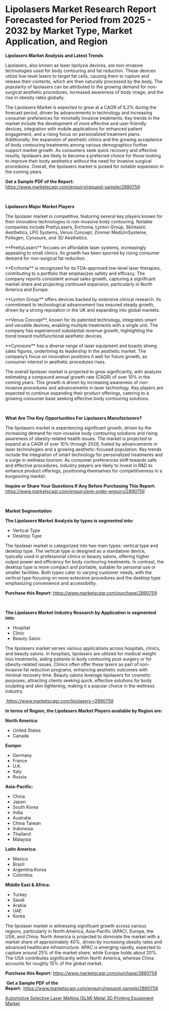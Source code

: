 <p><h1>Lipolasers Market Research Report Forecasted for Period from 2025 -  2032 by Market Type, Market Application, and Region</h1></p><p><strong>Lipolasers Market Analysis and Latest Trends</strong></p>
<p><p>Lipolasers, also known as laser lipolysis devices, are non-invasive technologies used for body contouring and fat reduction. These devices utilize low-level lasers to target fat cells, causing them to rupture and release their contents, which are then naturally processed by the body. The popularity of lipolasers can be attributed to the growing demand for non-surgical aesthetic procedures, increased awareness of body image, and the rise in obesity rates globally.</p><p>The Lipolasers Market is expected to grow at a CAGR of 5.2% during the forecast period, driven by advancements in technology and increasing consumer preferences for minimally invasive treatments. Key trends in the market include the development of more effective and user-friendly devices, integration with mobile applications for enhanced patient engagement, and a rising focus on personalized treatment plans. Additionally, the expansion of aesthetic clinics and the growing acceptance of body contouring treatments among various demographics further support market growth. As consumers seek quick recovery and effective results, lipolasers are likely to become a preferred choice for those looking to improve their body aesthetics without the need for invasive surgical procedures. Overall, the lipolasers market is poised for notable expansion in the coming years.</p></p>
<p><strong>Get a Sample PDF of the Report:&nbsp;</strong> <a href="https://www.marketscagr.com/enquiry/request-sample/2890759?utm_campaign=3032&utm_medium=2&utm_source=Github&utm_content=ia&utm_term=14032025&utm_id=lipolasers">https://www.marketscagr.com/enquiry/request-sample/2890759</a></p>
<p>&nbsp;</p>
<p><strong>Lipolasers Major Market Players</strong></p>
<p><p>The lipolaser market is competitive, featuring several key players known for their innovative technologies in non-invasive body contouring. Notable companies include PrettyLasers, Erchonia, Lynton Group, Skintastic Aesthetics, LPG Systems, Venus Concept, Zimmer MedizinSysteme, Pollogen, Cynosure, and 3D Aesthetics. </p><p>**PrettyLasers** focuses on affordable laser systems, increasingly appealing to small clinics. Its growth has been spurred by rising consumer demand for non-surgical fat reduction. </p><p>**Erchonia** is recognized for its FDA-approved low-level laser therapies, contributing to a portfolio that emphasizes safety and efficacy. The company reports consistent annual sales growth, capturing a significant market share and projecting continued expansion, particularly in North America and Europe.</p><p>**Lynton Group** offers devices backed by extensive clinical research. Its commitment to technological advancement has ensured steady growth, driven by a strong reputation in the UK and expanding into global markets.</p><p>**Venus Concept**, known for its patented technology, integrates smart and versatile devices, enabling multiple treatments with a single unit. The company has experienced substantial revenue growth, highlighting the trend toward multifunctional aesthetic devices.</p><p>**Cynosure** has a diverse range of laser equipment and boasts strong sales figures, underlining its leadership in the aesthetic market. The company’s focus on innovation positions it well for future growth, as consumer interest in aesthetic procedures rises.</p><p>The overall lipolaser market is projected to grow significantly, with analysts estimating a compound annual growth rate (CAGR) of over 10% in the coming years. This growth is driven by increasing awareness of non-invasive procedures and advancements in laser technology. Key players are expected to continue expanding their product offerings, catering to a growing consumer base seeking effective body contouring solutions.</p></p>
<p>&nbsp;</p>
<p><strong>What Are The Key Opportunities For Lipolasers Manufacturers?</strong></p>
<p><p>The lipolasers market is experiencing significant growth, driven by the increasing demand for non-invasive body contouring solutions and rising awareness of obesity-related health issues. The market is projected to expand at a CAGR of over 10% through 2028, fueled by advancements in laser technologies and a growing aesthetic-focused population. Key trends include the integration of smart technology for personalized treatments and a surge in wellness tourism. As consumer preferences shift towards safe and effective procedures, industry players are likely to invest in R&D to enhance product offerings, positioning themselves for competitiveness in a burgeoning market.</p></p>
<p><strong>Inquire or Share Your Questions If Any Before Purchasing This Report:</strong> <a href="https://www.marketscagr.com/enquiry/pre-order-enquiry/2890759?utm_campaign=3032&utm_medium=2&utm_source=Github&utm_content=ia&utm_term=14032025&utm_id=lipolasers">https://www.marketscagr.com/enquiry/pre-order-enquiry/2890759</a></p>
<p>&nbsp;</p>
<p><strong>Market Segmentation</strong></p>
<p><strong>The Lipolasers Market Analysis by types is segmented into:</strong></p>
<p><ul><li> Vertical Type</li><li>Desktop Type </li></ul></p>
<p><p>The lipolaser market is categorized into two main types: vertical type and desktop type. The vertical type is designed as a standalone device, typically used in professional clinics or beauty salons, offering higher output power and efficiency for body contouring treatments. In contrast, the desktop type is more compact and portable, suitable for personal use or smaller facilities. Both types cater to varying customer needs, with the vertical type focusing on more extensive procedures and the desktop type emphasizing convenience and accessibility.</p></p>
<p><strong>Purchase this Report:&nbsp;</strong><a href="https://www.marketscagr.com/purchase/2890759?utm_campaign=3032&utm_medium=2&utm_source=Github&utm_content=ia&utm_term=14032025&utm_id=lipolasers">https://www.marketscagr.com/purchase/2890759</a></p>
<p>&nbsp;</p>
<p><strong>The Lipolasers Market Industry Research by Application is segmented into:</strong></p>
<p><ul><li> Hospital</li><li>Clinic</li><li>Beauty Salon </li></ul></p>
<p><p>The lipolasers market serves various applications across hospitals, clinics, and beauty salons. In hospitals, lipolasers are utilized for medical weight loss treatments, aiding patients in body contouring post-surgery or for obesity-related issues. Clinics often offer these lasers as part of non-invasive fat reduction programs, enhancing aesthetic outcomes with minimal recovery time. Beauty salons leverage lipolasers for cosmetic purposes, attracting clients seeking quick, effective solutions for body sculpting and skin tightening, making it a popular choice in the wellness industry.</p></p>
<p><a href="https://www.marketscagr.com/lipolasers-r2890759?utm_campaign=3032&utm_medium=2&utm_source=Github&utm_content=ia&utm_term=14032025&utm_id=lipolasers">&nbsp;https://www.marketscagr.com/lipolasers-r2890759</a></p>
<p><strong>In terms of Region, the Lipolasers Market Players available by Region are:</strong></p>
<p>
    <p> <strong> North America: </strong>
        <ul>
            <li>United States</li>
            <li>Canada</li>
        </ul>
        </p> 
    <p> <strong> Europe: </strong>
        <ul>
            <li>Germany</li>
            <li>France</li>
            <li>U.K.</li>
            <li>Italy</li>
            <li>Russia</li>
        </ul>
        </p> 
    <p> <strong> Asia-Pacific: </strong>
        <ul>
            <li>China</li>
            <li>Japan</li>
            <li>South Korea</li>
            <li>India</li>
            <li>Australia</li>
            <li>China Taiwan</li>
            <li>Indonesia</li>
            <li>Thailand</li>
            <li>Malaysia</li>
        </ul>
        </p> 
    <p> <strong> Latin America: </strong>
        <ul>
            <li>Mexico</li>
            <li>Brazil</li>
            <li>Argentina Korea</li>
            <li>Colombia</li>
        </ul>
        </p> 
    <p> <strong> Middle East & Africa: </strong>
        <ul>
            <li>Turkey</li>
            <li>Saudi</li>
            <li>Arabia</li>
            <li>UAE</li>
            <li>Korea</li>
        </ul>
    </p>
    </p>
<p><p>The lipolaser market is witnessing significant growth across various regions, particularly in North America, Asia-Pacific (APAC), Europe, the USA, and China. North America is projected to dominate the market with a market share of approximately 40%, driven by increasing obesity rates and advanced healthcare infrastructure. APAC is emerging rapidly, expected to capture around 25% of the market share, while Europe holds about 20%. The USA contributes significantly within North America, whereas China accounts for roughly 15% of the global market.</p></p>
<p><strong>Purchase this Report: </strong><a href="https://www.marketscagr.com/purchase/2890759?utm_campaign=3032&utm_medium=2&utm_source=Github&utm_content=ia&utm_term=14032025&utm_id=lipolasers">https://www.marketscagr.com/purchase/2890759</a></p>
<p>&nbsp;<strong>Get a Sample PDF of the Report:&nbsp;&nbsp;</strong><a href="https://www.marketscagr.com/enquiry/request-sample/2890759?utm_campaign=3032&utm_medium=2&utm_source=Github&utm_content=ia&utm_term=14032025&utm_id=lipolasers">https://www.marketscagr.com/enquiry/request-sample/2890759</a></p>
<p><strong></strong></p>
<p><p><a href="https://github.com/osbornrdaflalo/Market-Research-Report-List-1/blob/main/automotive-selective-laser-melting-slm-metal-3d-printing-equipment-market.md?utm_campaign=3032&utm_medium=2&utm_source=Github&utm_content=ia&utm_term=14032025&utm_id=lipolasers">Automotive Selective Laser Melting (SLM) Metal 3D Printing Equipment Market</a></p></p>